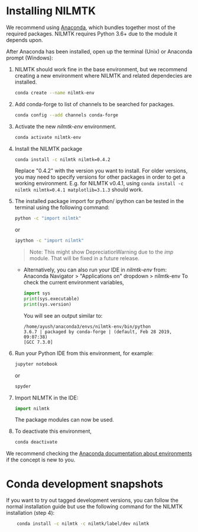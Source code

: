 # Installing NILMTK

We recommend using [Anaconda](https://store.continuum.io/cshop/anaconda/), which bundles together most of the required packages. NILMTK requires Python 3.6+ due to the module it depends upon.

After Anaconda has been installed, open up the terminal (Unix) or Anaconda prompt (Windows):

1.  NILMTK should work fine in the base environment, but we recommend creating a new environment where NILMTK and related dependecies are installed.

	```bash
	conda create --name nilmtk-env 
	```

2. Add conda-forge to list of channels to be searched for packages.
	```bash
	conda config --add channels conda-forge
	```

3. Activate the new *nilmtk-env* environment.

	```bash
	conda activate nilmtk-env
	```

4. Install the NILMTK package

	```bash
	conda install -c nilmtk nilmtk=0.4.2
	```
	
    Replace "0.4.2" with the version you want to install. For older versions, you may need to specify versions for other packages in order to get a working environment. E.g. for NILMTK v0.4.1, using `conda install -c nilmtk nilmtk=0.4.1 matplotlib=3.1.3` should work.

5. The installed package import for python/ ipython can be  tested in the terminal using the following command:
	```bash
	python -c "import nilmtk"
	```
	or	
	```bash
	ipython -c "import nilmtk"
	```
	> Note: This might show DepreciationWarning due to the *imp* module. That will be fixed in a future release.

	* Alternatively, you can also run your IDE in *nilmtk-env* from: Anaconda Navigator > "Applications on" dropdown > nilmtk-env
	To check the current environment variables,

		```python
		import sys
		print(sys.executable)
		print(sys.version)
		```
		You will see an output similar to:
		```
		/home/ayush/anaconda3/envs/nilmtk-env/bin/python
		3.6.7 | packaged by conda-forge | (default, Feb 28 2019, 09:07:38) 
		[GCC 7.3.0]
		```
6. Run your Python IDE from this environment, for example:

	```bash
	jupyter notebook
	```
	or

	```bash
	spyder
	```

7. Import NILMTK in the IDE:

	```python
	import nilmtk
	```
	The package modules can now be used.
8. To deactivate this environment,

	```bash
	conda deactivate
	```
    
We recommend checking the [Anaconda documentation about environments](https://docs.conda.io/projects/conda/en/latest/user-guide/tasks/manage-environments.html) if the concept is new to you.


# Conda development snapshots

If you want to try out tagged development versions, you can follow the normal installation guide but use the following command for the NILMTK installation (step 4):

```bash
    conda install -c nilmtk -c nilmtk/label/dev nilmtk
```
